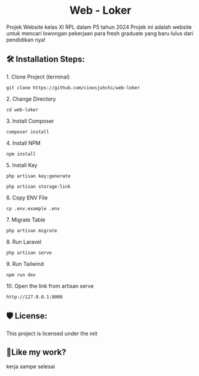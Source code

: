 <h1 align="center" id="title">Web - Loker</h1>

<p id="description">Projek Website kelas XI RPL dalam P5 tahun 2024 Projek ini adalah website untuk mencari lowongan pekerjaan para fresh graduate yang baru lulus dari pendidikan nya!</p>

<h2>🛠️ Installation Steps:</h2>

<p>1. Clone Project (terminal)</p>

```
git clone https://github.com/cinosjuhchi/web-loker
```

<p>2. Change Directory</p>

```
cd web-loker
```

<p>3. Install Composer</p>

```
composer install
```

<p>4. Install NPM</p>

```
npm install
```

<p>5. Install Key</p>

```
php artisan key:generate
```

```
php artisan storage:link
```

<p>6. Copy ENV File</p>

```
cp .env.example .env
```

<p>7. Migrate Table</p>

```
php artisan migrate
```

<p>8. Run Laravel</p>

```
php artisan serve
```

<p>9. Run Tailwind</p>

```
npm run dev
```

<p>10. Open the link from artisan serve</p>

```
http://127.0.0.1:8000
```

<h2>🛡️ License:</h2>

This project is licensed under the mit

<h2>💖Like my work?</h2>

kerja sampe selesai
